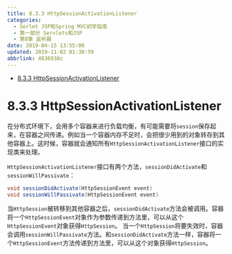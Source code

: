 ```yaml
---
title: 8.3.3 HttpSessionActivationListener
categories: 
  - Serlet JSP和Spring MVC初学指南
  - 第一部分 Servlets和JSP
  - 第8章 监听器
date: 2019-04-15 13:55:00
updated: 2019-11-02 01:38:59
abbrlink: 4836938c
---
```

- [8.3.3 HttpSessionActivationListener](/ReadingNotes/4836938c/#8-3-3-HttpSessionActivationListener)

<!--more-->
<script src="https://cdn.bootcss.com/jquery/3.4.0/jquery.slim.min.js"></script>
<script>$(document).ready(function () {$(".post-body > ul:nth-child(1)").hide();});</script>

<!--end-->
# 8.3.3 HttpSessionActivationListener #
在分布式环境下，会用多个容器来进行负载均衡，有可能需要将`session`保存起来，在容器之间传递。例如当一个容器内存不足时，会把很少用到的对象转存到其他容器上。这时候，容器就会通知所有`HttpSessionActivationListener`接口的实现类来处理。

`HttpSessionActivationListener`接口有两个方法，`sessionDidActivate`和`sessionWillPassivate`：
```java
void sessionDidActivate(HttpSessionEvent event)
void sessionWillPassivate(HttpSessionEvent event)
```
当`HttpSession`被转移到其他容器之后，`sessionDidActivate`方法会被调用。容器将一个`HttpSessionEvent`对象作为参数传递到方法里，可以从这个`HttpSessionEvent`对象获得`HttpSession`。
当一个`HttpSession`将要失效时，容器会调用`sessionWillPassivate`方法。和`sessionDidActivate`方法一样，容器将一个`HttpSessionEvent`方法传递到方法里，可以从这个对象获得`HttpSession`。


